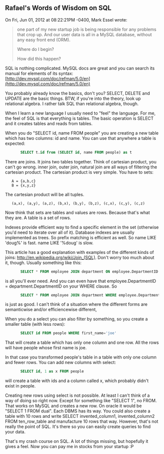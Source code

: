 Rafael's Words of Wisdom on SQL
---------------

On Fri, Jun 01, 2012 at 08:22:21PM -0400, Mark Essel wrote:
> one part of my new startup job is being responsible for any problems that crop up. And our user data is all in a MySQL database, without any easy front end (ORM).
>
> Where do I begin?
>
> How did this happen?

SQL is nothing complicated. MySQL docs are great and you can search its manual for elements of its syntax: [http://dev.mysql.com/doc/refman/5.0/en](http://dev.mysql.com/doc/refman/5.0/en)

You probably already know the basics, don't you? SELECT, DELETE and UPDATE are the basic things. BTW, if you're into the theory, look up relational algebra. I rather talk SQL than relational algebra, though.

When I learn a new language I usually need to "feel" the language. For me, the feel of SQL is that everything is tables. The basic operation is SELECT and it creates tables and reads from tables.

When you do "SELECT id, name FROM people" you are creating a new table which has two columns: id and name. You can use that anywhere a table is expected:
```sql
       SELECT t.id from (SELECT id, name FROM people) as t
````
There are joins. It joins two tables together. Think of cartesian product, you can't go wrong. inner join, outer join, natural join are all ways of filtering the cartesian product. The cartesian product is very simple. You have to sets:

       A = {a,b,c}
       B = {x,y,z}

The cartesian product will be all tuples.

       (a,x), (a,y), (a,z), (b,x), (b,y), (b,z), (c,x), (c,y), (c,z)

Now think that sets are tables and values are rows. Because that's what they are. A table is a set of rows.

Indexes provide efficient way to find a specific element in the set (otherwise you'd need to iterate over all of it). Database indexes are usually implemented as trees. So prefix matching is efficient as well. So name LIKE 'doug%' is fast. name LIKE '%doug' is slow.

This article has a good explanation with examples of the different kinds of joins: http://en.wikipedia.org/wiki/Join_(SQL). Don't worry too much about it, though.  Usually something like this:
```sql
       SELECT * FROM employee JOIN department ON employee.DepartmentID = department.DepartmentID;
```
is all you'll ever need. And you can even have that employee.DepartmentID = department.DepartmentID on your WHERE clause. So
```sql
       SELECT * FROM employee JOIN department WHERE employee.DepartmentID = department.DepartmentID;
```
is just as good. I can't think of a situation where the different forms are semanticwise and/or efficiencewise different,

When you do a select you can also filter by something, so you create a smaller table (with less rows):
```sql
       SELECT id FROM people WHERE first_name='joe'
```
That will create a table which has only one column and one row. All the rows will have people whose first name is joe.

In that case you transformed people's table in a table with only one column and fewer rows. You can add new columns with select:
```sql
       SELECT id, 1 as x FROM people
```
will create a table with ids and a column called x, which probably didn't exist in people.

Creating new rows using select is not possible. At least I can't think of a way of doing so right now. Except for something like "SELECT 1", no FROM. That works on MySQL and creates a new row. On oracle it would be "SELECT 1 FROM dual". Each DBMS has its way. You could also create a table with 10 rows and write SELECT invented_column1, invented_column2 FROM ten_row_table and manufacture 10 rows that way. However, that's not really the point of SQL. It's there so you can easily create queries to find your data.

That's my crash course on SQL. A lot of things missing, but hopefully it gives a feel. Now you can pay me in stocks from your startup :P

